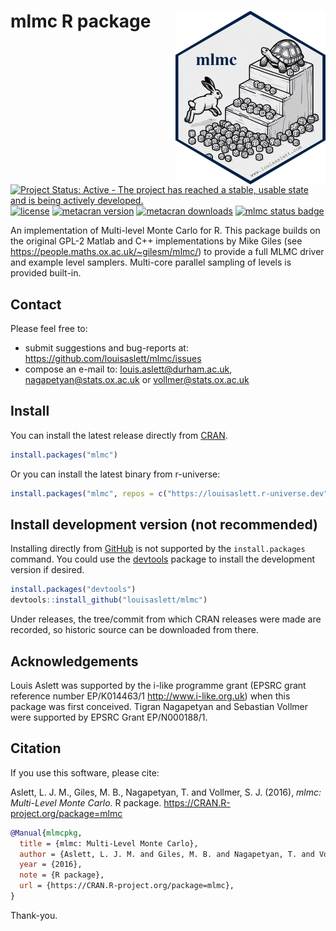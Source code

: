 # mlmc R package <img src="man/figures/logo.png" align="right" height="278" alt="" />
[![Project Status: Active - The project has reached a stable, usable state and is being actively developed.](https://www.repostatus.org/badges/latest/active.svg)](https://www.repostatus.org/#active)
[![license](https://img.shields.io/badge/license-GPL%20%28%3E=%202%29-brightgreen.svg?style=flat)](https://www.gnu.org/licenses/gpl-2.0.html)
[![metacran version](https://www.r-pkg.org/badges/version/mlmc)](https://cran.r-project.org/package=mlmc)
[![metacran downloads](https://cranlogs.r-pkg.org/badges/grand-total/mlmc)](https://cran.r-project.org/package=mlmc)
[![mlmc status badge](https://louisaslett.r-universe.dev/badges/mlmc)](https://louisaslett.r-universe.dev/mlmc)

An implementation of Multi-level Monte Carlo for R.  This package builds on the original GPL-2 Matlab and C++ implementations by Mike Giles (see <https://people.maths.ox.ac.uk/~gilesm/mlmc/>) to provide a full MLMC driver and example level samplers.  Multi-core parallel sampling of levels is provided built-in.

## Contact

Please feel free to:

* submit suggestions and bug-reports at: <https://github.com/louisaslett/mlmc/issues>
* compose an e-mail to: <louis.aslett@durham.ac.uk>, <nagapetyan@stats.ox.ac.uk> or <vollmer@stats.ox.ac.uk>

## Install

You can install the latest release directly from
[CRAN](https://cran.r-project.org/package=mlmc).

```r
install.packages("mlmc")
```

Or you can install the latest binary from r-universe:

```r
install.packages("mlmc", repos = c("https://louisaslett.r-universe.dev", "https://cloud.r-project.org"))
```

## Install development version (not recommended)

Installing directly from [GitHub](https://github.com) is not supported by the
`install.packages` command. You could use the
[devtools](https://cran.r-project.org/package=devtools) package
to install the development version if desired.

```r
install.packages("devtools")
devtools::install_github("louisaslett/mlmc")
```

Under releases, the tree/commit from which CRAN releases were made are recorded,
so historic source can be downloaded from there.

## Acknowledgements

Louis Aslett was supported by the i-like programme grant (EPSRC grant reference number EP/K014463/1 <http://www.i-like.org.uk>) when this package was first conceived.  Tigran Nagapetyan and Sebastian Vollmer were supported by EPSRC Grant EP/N000188/1.

## Citation

If you use this software, please cite:

Aslett, L. J. M., Giles, M. B., Nagapetyan, T. and Vollmer, S. J. (2016), *mlmc: Multi-Level Monte Carlo*.  R package. <https://CRAN.R-project.org/package=mlmc>

```bibtex
@Manual{mlmcpkg,
  title = {mlmc: Multi-Level Monte Carlo},
  author = {Aslett, L. J. M. and Giles, M. B. and Nagapetyan, T. and Vollmer, S. J.},
  year = {2016},
  note = {R package},
  url = {https://CRAN.R-project.org/package=mlmc},
}
```

Thank-you.
